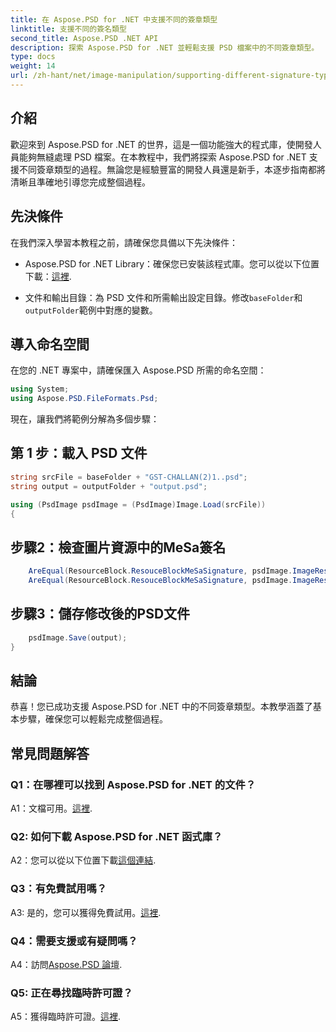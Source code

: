 ```yaml
---
title: 在 Aspose.PSD for .NET 中支援不同的簽章類型
linktitle: 支援不同的簽名類型
second_title: Aspose.PSD .NET API
description: 探索 Aspose.PSD for .NET 並輕鬆支援 PSD 檔案中的不同簽章類型。
type: docs
weight: 14
url: /zh-hant/net/image-manipulation/supporting-different-signature-types/
---
```

## 介紹

歡迎來到 Aspose.PSD for .NET 的世界，這是一個功能強大的程式庫，使開發人員能夠無縫處理 PSD 檔案。在本教程中，我們將探索 Aspose.PSD for .NET 支援不同簽章類型的過程。無論您是經驗豐富的開發人員還是新手，本逐步指南都將清晰且準確地引導您完成整個過程。

## 先決條件

在我們深入學習本教程之前，請確保您具備以下先決條件：

-  Aspose.PSD for .NET Library：確保您已安裝該程式庫。您可以從以下位置下載：[這裡](https://releases.aspose.com/psd/net/).

- 文件和輸出目錄：為 PSD 文件和所需輸出設定目錄。修改`baseFolder`和`outputFolder`範例中對應的變數。

## 導入命名空間

在您的 .NET 專案中，請確保匯入 Aspose.PSD 所需的命名空間：

```csharp
using System;
using Aspose.PSD.FileFormats.Psd;
```

現在，讓我們將範例分解為多個步驟：

## 第 1 步：載入 PSD 文件

```csharp
string srcFile = baseFolder + "GST-CHALLAN(2)1..psd";
string output = outputFolder + "output.psd";

using (PsdImage psdImage = (PsdImage)Image.Load(srcFile))
{
```

## 步驟2：檢查圖片資源中的MeSa簽名

```csharp
    AreEqual(ResourceBlock.ResouceBlockMeSaSignature, psdImage.ImageResources[23].Signature);
    AreEqual(ResourceBlock.ResouceBlockMeSaSignature, psdImage.ImageResources[24].Signature);
```

## 步驟3：儲存修改後的PSD文件

```csharp
    psdImage.Save(output);
}
```

## 結論

恭喜！您已成功支援 Aspose.PSD for .NET 中的不同簽章類型。本教學涵蓋了基本步驟，確保您可以輕鬆完成整個過程。

## 常見問題解答

### Q1：在哪裡可以找到 Aspose.PSD for .NET 的文件？

 A1：文檔可用。[這裡](https://reference.aspose.com/psd/net/).

### Q2: 如何下載 Aspose.PSD for .NET 函式庫？

 A2：您可以從以下位置下載[這個連結](https://releases.aspose.com/psd/net/).

### Q3：有免費試用嗎？

 A3: 是的，您可以獲得免費試用。[這裡](https://releases.aspose.com/).

### Q4：需要支援或有疑問嗎？

 A4：訪問[Aspose.PSD 論壇](https://forum.aspose.com/c/psd/34).

### Q5: 正在尋找臨時許可證？

 A5：獲得臨時許可證。[這裡](https://purchase.aspose.com/temporary-license/).
